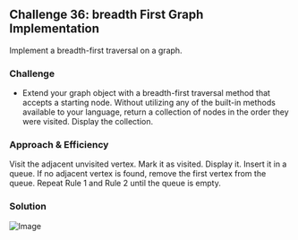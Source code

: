 ## Challenge 36: breadth First Graph Implementation
Implement a breadth-first traversal on a graph.

### Challenge
- Extend your graph object with a breadth-first traversal method that accepts a starting node. Without utilizing any of the built-in methods available to your language, return a collection of nodes in the order they were visited. Display the collection.


### Approach & Efficiency
Visit the adjacent unvisited vertex. Mark it as visited. Display it. Insert it in a queue.
If no adjacent vertex is found, remove the first vertex from the queue.
Repeat Rule 1 and Rule 2 until the queue is empty.


### Solution
![Image](../../assets/CC36.jpg)